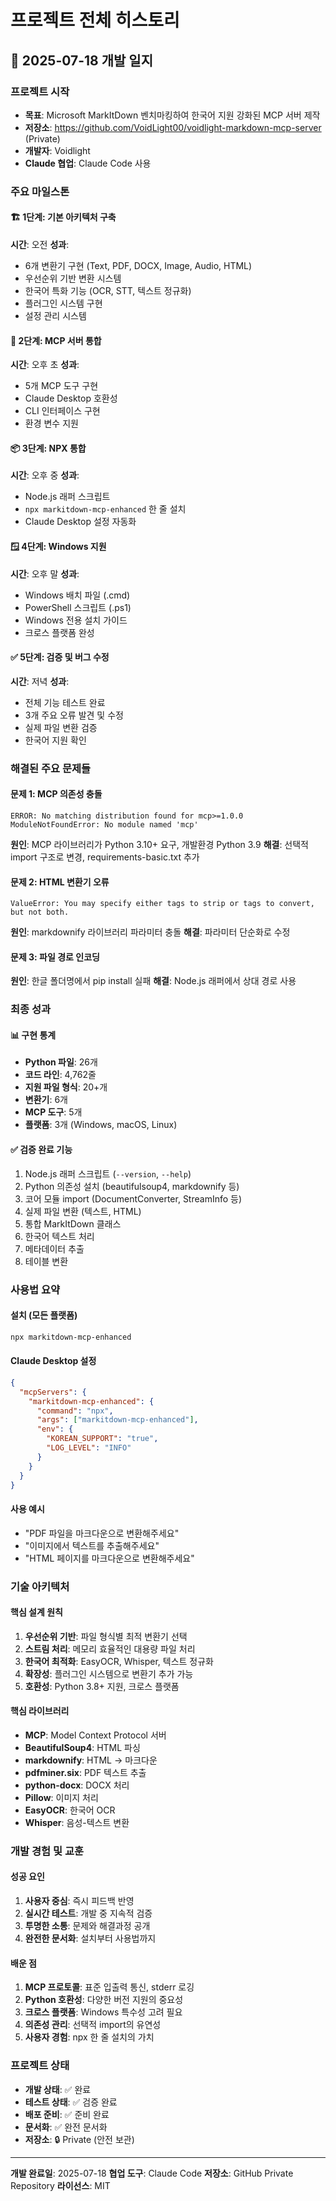 # 프로젝트 전체 히스토리

## 📅 2025-07-18 개발 일지

### 프로젝트 시작
- **목표**: Microsoft MarkItDown 벤치마킹하여 한국어 지원 강화된 MCP 서버 제작
- **저장소**: https://github.com/VoidLight00/voidlight-markdown-mcp-server (Private)
- **개발자**: Voidlight
- **Claude 협업**: Claude Code 사용

### 주요 마일스톤

#### 🏗️ 1단계: 기본 아키텍처 구축
**시간**: 오전
**성과**:
- 6개 변환기 구현 (Text, PDF, DOCX, Image, Audio, HTML)
- 우선순위 기반 변환 시스템
- 한국어 특화 기능 (OCR, STT, 텍스트 정규화)
- 플러그인 시스템 구현
- 설정 관리 시스템

#### 🔌 2단계: MCP 서버 통합
**시간**: 오후 초
**성과**:
- 5개 MCP 도구 구현
- Claude Desktop 호환성
- CLI 인터페이스 구현
- 환경 변수 지원

#### 📦 3단계: NPX 통합
**시간**: 오후 중
**성과**:
- Node.js 래퍼 스크립트
- `npx markitdown-mcp-enhanced` 한 줄 설치
- Claude Desktop 설정 자동화

#### 🪟 4단계: Windows 지원
**시간**: 오후 말
**성과**:
- Windows 배치 파일 (.cmd)
- PowerShell 스크립트 (.ps1)
- Windows 전용 설치 가이드
- 크로스 플랫폼 완성

#### ✅ 5단계: 검증 및 버그 수정
**시간**: 저녁
**성과**:
- 전체 기능 테스트 완료
- 3개 주요 오류 발견 및 수정
- 실제 파일 변환 검증
- 한국어 지원 확인

### 해결된 주요 문제들

#### 문제 1: MCP 의존성 충돌
```
ERROR: No matching distribution found for mcp>=1.0.0
ModuleNotFoundError: No module named 'mcp'
```
**원인**: MCP 라이브러리가 Python 3.10+ 요구, 개발환경 Python 3.9
**해결**: 선택적 import 구조로 변경, requirements-basic.txt 추가

#### 문제 2: HTML 변환기 오류
```
ValueError: You may specify either tags to strip or tags to convert, but not both.
```
**원인**: markdownify 라이브러리 파라미터 충돌
**해결**: 파라미터 단순화로 수정

#### 문제 3: 파일 경로 인코딩
**원인**: 한글 폴더명에서 pip install 실패
**해결**: Node.js 래퍼에서 상대 경로 사용

### 최종 성과

#### 📊 구현 통계
- **Python 파일**: 26개
- **코드 라인**: 4,762줄
- **지원 파일 형식**: 20+개
- **변환기**: 6개
- **MCP 도구**: 5개
- **플랫폼**: 3개 (Windows, macOS, Linux)

#### ✅ 검증 완료 기능
1. Node.js 래퍼 스크립트 (`--version`, `--help`)
2. Python 의존성 설치 (beautifulsoup4, markdownify 등)
3. 코어 모듈 import (DocumentConverter, StreamInfo 등)
4. 실제 파일 변환 (텍스트, HTML)
5. 통합 MarkItDown 클래스
6. 한국어 텍스트 처리
7. 메타데이터 추출
8. 테이블 변환

### 사용법 요약

#### 설치 (모든 플랫폼)
```bash
npx markitdown-mcp-enhanced
```

#### Claude Desktop 설정
```json
{
  "mcpServers": {
    "markitdown-mcp-enhanced": {
      "command": "npx",
      "args": ["markitdown-mcp-enhanced"],
      "env": {
        "KOREAN_SUPPORT": "true",
        "LOG_LEVEL": "INFO"
      }
    }
  }
}
```

#### 사용 예시
- "PDF 파일을 마크다운으로 변환해주세요"
- "이미지에서 텍스트를 추출해주세요"
- "HTML 페이지를 마크다운으로 변환해주세요"

### 기술 아키텍처

#### 핵심 설계 원칙
1. **우선순위 기반**: 파일 형식별 최적 변환기 선택
2. **스트림 처리**: 메모리 효율적인 대용량 파일 처리
3. **한국어 최적화**: EasyOCR, Whisper, 텍스트 정규화
4. **확장성**: 플러그인 시스템으로 변환기 추가 가능
5. **호환성**: Python 3.8+ 지원, 크로스 플랫폼

#### 핵심 라이브러리
- **MCP**: Model Context Protocol 서버
- **BeautifulSoup4**: HTML 파싱
- **markdownify**: HTML → 마크다운
- **pdfminer.six**: PDF 텍스트 추출
- **python-docx**: DOCX 처리
- **Pillow**: 이미지 처리
- **EasyOCR**: 한국어 OCR
- **Whisper**: 음성-텍스트 변환

### 개발 경험 및 교훈

#### 성공 요인
1. **사용자 중심**: 즉시 피드백 반영
2. **실시간 테스트**: 개발 중 지속적 검증
3. **투명한 소통**: 문제와 해결과정 공개
4. **완전한 문서화**: 설치부터 사용법까지

#### 배운 점
1. **MCP 프로토콜**: 표준 입출력 통신, stderr 로깅
2. **Python 호환성**: 다양한 버전 지원의 중요성
3. **크로스 플랫폼**: Windows 특수성 고려 필요
4. **의존성 관리**: 선택적 import의 유연성
5. **사용자 경험**: npx 한 줄 설치의 가치

### 프로젝트 상태
- **개발 상태**: ✅ 완료
- **테스트 상태**: ✅ 검증 완료
- **배포 준비**: ✅ 준비 완료
- **문서화**: ✅ 완전 문서화
- **저장소**: 🔒 Private (안전 보관)

---

**개발 완료일**: 2025-07-18
**협업 도구**: Claude Code
**저장소**: GitHub Private Repository
**라이선스**: MIT